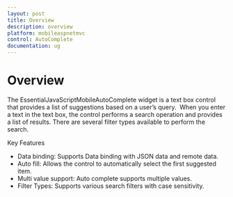 ```yaml
---
layout: post
title: Overview
description: overview
platform: mobileaspnetmvc
control: AutoComplete 
documentation: ug
---
```


# Overview

The EssentialJavaScriptMobileAutoComplete widget is a text box control that provides a list of suggestions based on a user’s query.  When you enter a text in the text box, the control performs a search operation and provides a list of results. There are several filter types available to perform the search.

Key Features

* Data binding: Supports Data binding with JSON data and remote data.
* Auto fill: Allows the control to automatically select the first suggested item.
* Multi value support: Auto complete supports multiple values.
* Filter Types: Supports various search filters with case sensitivity.




